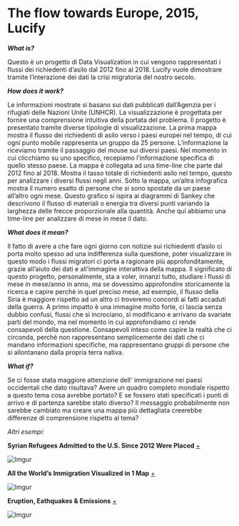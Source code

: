 # The flow towards Europe, 2015, Lucify #

___What is?___

Questo è un progetto di Data Visualization in cui vengono rappresentati i flussi dei richiedenti d’asilo dal 2012 fino al 2018. Lucify vuole dimostrare tramite l’interazione dei dati la crisi migratoria del nostro secolo.

___How does it work?___

Le informazioni mostrate si basano sui dati pubblicati dall’Agenzia per i rifugiati delle Nazioni Unite (UNHCR). La visualizzazione è progettata per fornire una comprensione intuitiva della portata del problema. Il progetto è presentato tramite diverse tipologie di visualizzazione.
La prima mappa mostra il flusso dei richiedenti di asilo verso i paesi europei nel tempo, di cui ogni punto mobile rappresenta un gruppo da 25 persone. L’informazione la riceviamo tramite il passaggio del mouse sui diversi paesi. Nel momento in cui clicchiamo su uno specifico, recepiamo l’informazione specifica di quello stesso paese. La mappa è collegata ad una time-line che parte dal 2012 fino al 2018. Mostra il tasso totale di richiedenti asilo nel tempo, questo per analizzare i diversi flussi negli anni.
Sotto la mappa, un’altra infografica mostra il numero esatto di persone che si sono spostate da un paese all’altro ogni mese. Questo grafico si ispira ai diagrammi di Sankey che descrivono il flusso di materiali o energia tra diversi punti variando la larghezza delle frecce proporzionale alla quantità. Anche qui abbiamo una time-line per analizzare di mese in mese il dato. 

___What does it mean?___

Il fatto di avere a che fare ogni giorno con notizie sui richiedenti d’asilo ci porta molto spesso ad una indifferenza sulla questione, poter visualizzare in questo modo i flussi migratori ci porta a ragionare più approfonditamente, grazie all’aiuto dei dati e all’immagine interattiva della mappa. Il significato di questo progetto, personalmente, sta a voler, innanzi tutto, studiare i flussi di mese in mese/anno in anno, ma se dovessimo approfondire storicamente la ricerca e capire perchè in quel preciso mese, ad esempio, il flusso della Siria è maggiore rispetto ad un altro ci troveremo concordi ai fatti accaduti della guerra. A primo impatto è una immagine molto forte, ci lascia senza dubbio confusi, flussi che si incrociano, si modificano e arrivano da svariate parti del mondo, ma nel momento in cui approfondiamo ci rende consapevoli della questione. Consapevoli inteso come capire la realtà che ci circonda, perchè non rappresentano semplicemente dei dati che ci mandano informazioni specifiche, ma rappresentano gruppi di persone che si allontanano dalla propria terra nativa.

___What if?___

Se ci fosse stata maggiore attenzione dell' immigrazione nei paesi occidentali che dato risultava? Avere un quadro completo mondiale rispetto a questo tema cosa avrebbe portato? E se fossero stati specificati i punti di arrivo e di partenza sarebbe stato diverso? Il messaggio probabilmente non sarebbe cambiato ma creare una mappa più dettagliata creerebbe differenze di comprensione rispetto al tema?

_Altri esempi:_

__Syrian Refugees Admitted to the U.S. Since 2012 Were Placed__ [+](https://www.nytimes.com/interactive/2015/10/21/us/where-syrian-refugees-are-in-the-united-states.html?nl=todaysheadlines&emc=edit_th_20151102&_r=0)

![Imgur](https://i.imgur.com/10k0xpm.png)

__All the World’s Immigration Visualized in 1 Map__ [+](http://metrocosm.com/global-immigration-map/)

![Imgur](https://i.imgur.com/mGccI1t.png)

__Eruption, Eathquakes & Emissions__ [+](https://volcano.si.axismaps.io/)

![Imgur](https://i.imgur.com/cnOKXvF.jpg)
